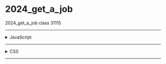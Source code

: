 # 2024_get_a_job
2024_get_a_job class 31115

---

<details>
  <summary>JavaScript</summary>
  
[01 - Drum Kit](https://github.com/Yuika12321/2024_get_a_job/tree/main/JavaScript/01%20-%20Drum%20Kit)

[02 - Clock](https://github.com/Yuika12321/2024_get_a_job/tree/main/JavaScript/02%20-%20Clock)

[03 - Random Color Generator](https://github.com/Yuika12321/2024_get_a_job/tree/main/JavaScript/03%20-%20Random%20Color%20Generator)

[04 - Digital Clock](https://github.com/Yuika12321/2024_get_a_job/tree/main/JavaScript/04%20-%20Digital%20Clock)

[05 - Random Password Generator](https://github.com/Yuika12321/2024_get_a_job/tree/main/JavaScript/05%20-%20Random%20Password%20Generator)

[06 - Calendar](https://github.com/Yuika12321/2024_get_a_job/tree/main/JavaScript/06%20-%20Calendar)

[07 - Stopwatch](https://github.com/Yuika12321/2024_get_a_job/tree/main/JavaScript/07%20-%20Stopwatch)

[08 - Image Search App](https://github.com/Yuika12321/2024_get_a_job/tree/main/JavaScript/08%20-%20Image%20Search%20App)

[09 - Basic Calculator](https://github.com/Yuika12321/2024_get_a_job/tree/main/JavaScript/09%20-%20Basic%20Calculator)

[10 - Weight Converter](https://github.com/Yuika12321/2024_get_a_job/tree/main/JavaScript/10%20-%20Weight%20Converter)

[11 - Todo List](https://github.com/Yuika12321/2024_get_a_job/tree/main/JavaScript/11%20-%20Todo%20List)

[12 - Digital Clock Theme](https://github.com/Yuika12321/2024_get_a_job/tree/main/JavaScript/12%20-%20Digital%20Clock%20Theme)

[13 - double-landing-page](https://github.com/Yuika12321/2024_get_a_job/tree/main/JavaScript/13%20-%20double-landing-page)

[14 - dark-mode-toggle](https://github.com/Yuika12321/2024_get_a_job/tree/main/JavaScript/14%20-%20dark-mode-toggle)

[15 - Dice Roll Simulator](https://github.com/Yuika12321/2024_get_a_job/tree/main/JavaScript/15%20-%20Dice%20Roll%20Simulator)

[16 - Color Game](https://github.com/Yuika12321/2024_get_a_job/tree/main/JavaScript/16%20-%20Color%20Game)

[17 - Dice Rolle](https://github.com/Yuika12321/2024_get_a_job/tree/main/JavaScript/17%20-%20Dice%20Rolle)

[18 - Color Picker](https://github.com/Yuika12321/2024_get_a_job/tree/main/JavaScript/18%20-%20Color%20Picker)

[19 - progress step](https://github.com/Yuika12321/2024_get_a_job/tree/main/JavaScript/19%20-%20progress%20step)

[20 - note app](https://github.com/Yuika12321/2024_get_a_job/tree/main/JavaScript/20%20-%20note%20app)

[21 - live user filter](https://github.com/Yuika12321/2024_get_a_job/tree/main/JavaScript/21%20-%20live%20user%20filter)

[22 - Pop the Balloons](https://github.com/Yuika12321/2024_get_a_job/tree/main/JavaScript/22%20-%20Pop%20the%20Balloons)

[23 - Decimal To Binary](https://github.com/Yuika12321/2024_get_a_job/tree/main/JavaScript/23%20-%20Decimal%20To%20Binary)

[24 - Tic Tac Toe](https://github.com/Yuika12321/2024_get_a_job/tree/main/JavaScript/24%20-%20Tic%20Tac%20Toe)

[25 - Stopwatch](https://github.com/Yuika12321/2024_get_a_job/tree/main/JavaScript/25%20-%20Stopwatch)

[26 - Traffic Lights](https://github.com/Yuika12321/2024_get_a_job/tree/main/JavaScript/26%20-%20Traffic%20Lights)

[27 - Levitate Board](https://github.com/Yuika12321/2024_get_a_job/tree/main/JavaScript/27%20-%20Levitate%20Board)

[28 - Dynamic Form Field](https://github.com/Yuika12321/2024_get_a_job/tree/main/JavaScript/28%20-%20Dynamic%20Form%20Field)

[29 - Text Speed Control](https://github.com/Yuika12321/2024_get_a_job/tree/main/JavaScript/29%20-%20Text%20Speed%20Control)

[30 - Wave Effect](https://github.com/Yuika12321/2024_get_a_job/tree/main/JavaScript/30%20-%20Wave%20Effect)

[31 - Drawing Pad](https://github.com/Yuika12321/2024_get_a_job/tree/main/JavaScript/31%20-%20Drawing%20Pad)

[32 - Weather App](https://github.com/Yuika12321/2024_get_a_job/tree/main/JavaScript/32%20-%20Weather%20App)

[33 - Memory Matching Game](https://github.com/Yuika12321/2024_get_a_job/tree/main/JavaScript/33%20-%20Memory%20Matching%20Game)

[34 - Music Player](https://github.com/Yuika12321/2024_get_a_job/tree/main/JavaScript/34%20-%20Music%20Player)

[35 - Key Code](https://github.com/Yuika12321/2024_get_a_job/tree/main/JavaScript/35%20-%20Key%20Code)

[36 - Simple Form Validation](https://github.com/Yuika12321/2024_get_a_job/tree/main/JavaScript/36%20-%20Simple%20Form%20Validation)

[37 - Lorem Ipsum Generate](https://github.com/Yuika12321/2024_get_a_job/tree/main/JavaScript/37%20-%20Lorem%20Ipsum%20Generate)

[38 - RPS Game](https://github.com/Yuika12321/2024_get_a_job/tree/main/JavaScript/38%20-%20RPS%20Game)

[39 - Snake Game](https://github.com/Yuika12321/2024_get_a_job/tree/main/JavaScript/39%20-%20Snake%20Game)

[40 - Age Calculator](https://github.com/Yuika12321/2024_get_a_job/tree/main/JavaScript/40%20-%20Age%20Calculator)

[41 - Gradient Generator](https://github.com/Yuika12321/2024_get_a_job/tree/main/JavaScript/41%20-%20Gradient%20Generator)

[42 - Sorting Visualizer](https://github.com/Yuika12321/2024_get_a_job/tree/main/JavaScript/42%20-%20Sorting%20Visualizer)

[43 - Block Runner](https://github.com/Yuika12321/2024_get_a_job/tree/main/JavaScript/43%20-%20Block%20Runner)

[44 - Notes Taking App](https://github.com/Yuika12321/2024_get_a_job/tree/main/JavaScript/44%20-%20Notes%20Taking%20App)
 
</details>

---

<details>
  <summary>CSS</summary>
  
[Single Div Popsicles](https://github.com/Yuika12321/2024_get_a_job/tree/main/CSS/Single%20Div%20Popsicles)

[ryan](https://github.com/Yuika12321/2024_get_a_job/tree/main/CSS/ryan)
 
</details>

---
